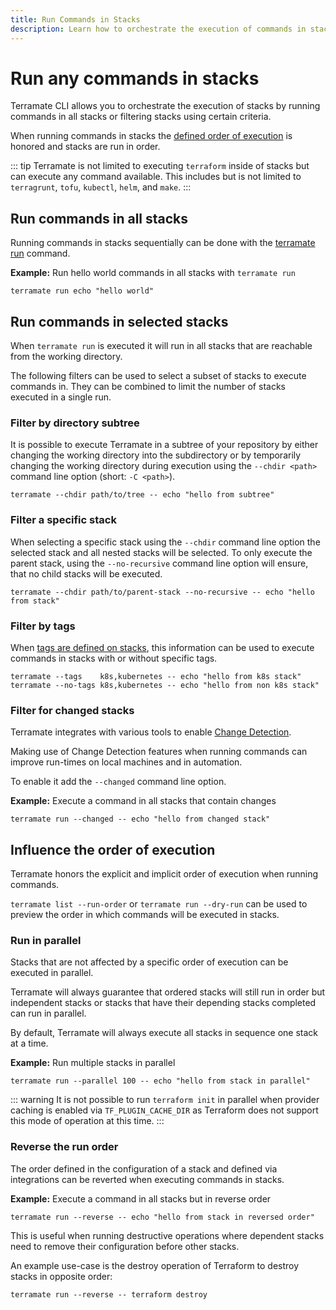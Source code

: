 ```yaml
---
title: Run Commands in Stacks
description: Learn how to orchestrate the execution of commands in stacks with the terramate run command.
---
```


# Run any commands in stacks

Terramate CLI allows you to orchestrate the execution of stacks by running
commands in all stacks or filtering stacks using certain criteria.

When running commands in stacks the [defined order of execution](../stacks/configuration#explicit-order-of-execution) is honored and stacks are run in order.

::: tip
Terramate is not limited to executing `terraform` inside of stacks but can execute any command available. This includes but is not limited to `terragrunt`, `tofu`, `kubectl`, `helm`, and `make`.
:::

## Run commands in all stacks

Running commands in stacks sequentially can be done with the
[terramate run](../cmdline/run.md) command.

**Example:** Run hello world commands in all stacks with `terramate run`

```hcl
terramate run echo "hello world"
```

## Run commands in selected stacks

When `terramate run` is executed it will run in all stacks that are reachable from the working directory.

The following filters can be used to select a subset of stacks to execute commands in. They can be combined to limit the number of stacks executed in a single run.

### Filter by directory subtree

It is possible to execute Terramate in a subtree of your repository by either changing the working directory into the subdirectory or by temporarily changing the working directory during execution using the `--chdir <path>` command line option (short: `-C <path>`).

```hcl
terramate --chdir path/to/tree -- echo "hello from subtree"
```

### Filter a specific stack

When selecting a specific stack using the `--chdir` command line option the selected stack and all nested stacks will be selected. To only execute the parent stack, using the `--no-recursive` command line option will ensure, that no child stacks will be executed.

```hcl
terramate --chdir path/to/parent-stack --no-recursive -- echo "hello from stack"
```

### Filter by tags

When [tags are defined on stacks](../stacks/configuration#tags), this information can be used to execute commands in stacks with or without specific tags.

```hcl
terramate --tags    k8s,kubernetes -- echo "hello from k8s stack"
terramate --no-tags k8s,kubernetes -- echo "hello from non k8s stack"
```

### Filter for changed stacks

Terramate integrates with various tools to enable [Change Detection](../change-detection/index.md).

Making use of Change Detection features when running commands can improve run-times on local machines and in automation.

To enable it add the `--changed` command line option.

**Example:** Execute a command in all stacks that contain changes

```hcl
terramate run --changed -- echo "hello from changed stack"
```

## Influence the order of execution

Terramate honors the explicit and implicit order of execution when running commands.

`terramate list --run-order` or `terramate run --dry-run` can be used to preview the order in which commands will be executed in stacks.

### Run in parallel

Stacks that are not affected by a specific order of execution can be executed in parallel.

Terramate will always guarantee that ordered stacks will still run in order but independent stacks or stacks that have their depending stacks completed can run in parallel.

By default, Terramate will always execute all stacks in sequence one stack at a time.

**Example:** Run multiple stacks in parallel

```hcl
terramate run --parallel 100 -- echo "hello from stack in parallel"
```

::: warning
It is not possible to run `terraform init` in parallel when provider caching is enabled via `TF_PLUGIN_CACHE_DIR` as Terraform does not support this mode of operation at this time.
:::

### Reverse the run order

The order defined in the configuration of a stack and defined via integrations can be reverted when executing commands in stacks.

**Example:** Execute a command in all stacks but in reverse order

```hcl
terramate run --reverse -- echo "hello from stack in reversed order"
```

This is useful when running destructive operations where dependent stacks need to remove their configuration before other stacks.

An example use-case is the destroy operation of Terraform to destroy stacks in opposite order:

```hcl
terramate run --reverse -- terraform destroy
```
